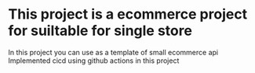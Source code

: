 # This project is a ecommerce project for suiltable for single store 
In this project you can use as a template of small ecommerce api
Implemented cicd using github actions in this project

